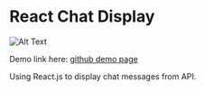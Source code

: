 # React Chat Display
![Alt Text](https://github.com/knthslai/react-message-display/blob/master/public/react-chat-display.gif)

Demo link here: [github demo page](https://knthslai.github.io/react-message-display/)

Using React.js to display chat messages from API.
